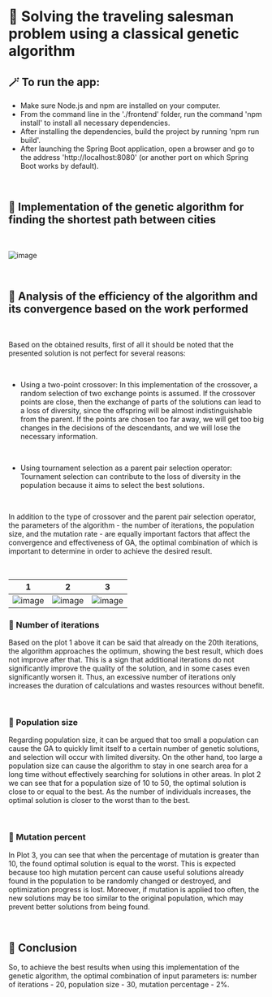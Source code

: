 # 🧩 Solving the traveling salesman problem using a classical genetic algorithm

## 🪄 To run the app:
* Make sure Node.js and npm are installed on your computer.
* From the command line in the './frontend' folder, run the command 'npm install' to install all necessary dependencies.
* After installing the dependencies, build the project by running 'npm run build'.
* After launching the Spring Boot application, open a browser and go to the address 'http://localhost:8080' (or another port on which Spring Boot works by default).

<br />

## 🔷 Implementation of the genetic algorithm for finding the shortest path between cities

<br />

![image](https://drive.google.com/uc?export=view&id=1rnq4hRg-Dp4ItZtO9SbmMxQPwA-c1JYl)

<br />

## 🔷 Analysis of the efficiency of the algorithm and its convergence based on the work performed

<br />

Based on the obtained results, first of all it should be noted that the presented solution is not perfect for several reasons:

<br />

- Using a two-point crossover:
In this implementation of the crossover, a random selection of two exchange points is assumed. If the crossover points are close, then the exchange of parts of the solutions can lead to a loss of diversity, since the offspring will be almost indistinguishable from the parent. If the points are chosen too far away, we will get too big changes in the decisions of the descendants, and we will lose the necessary information.

<br />

- Using tournament selection as a parent pair selection operator:
Tournament selection can contribute to the loss of diversity in the population because it aims to select the best solutions.

<br />

In addition to the type of crossover and the parent pair selection operator, the parameters of the algorithm - the number of iterations, the population size, and the mutation rate - are equally important factors that affect the convergence and effectiveness of GA, the optimal combination of which is important to determine in order to achieve the desired result.

<br />

| 1 | 2 | 3 |
|---------|---------|---------|
| ![image](https://drive.google.com/uc?export=view&id=1zCUaA7p2Ml8RWDo3z-z73mQOlg7GVAei) | ![image](https://drive.google.com/uc?export=view&id=1CNL8npIPl2Hzj8gmt8NL4q69fPgTNHt3) | ![image](https://drive.google.com/uc?export=view&id=1HEh4qAajEfuYDhp4vkHbZHHSx8rB3-5T) | 

### 🔹 Number of iterations

Based on the plot 1 above it can be said that already on the 20th iterations, the algorithm approaches the optimum, showing the best result, which does not improve after that. This is a sign that additional iterations do not significantly improve the quality of the solution, and in some cases even significantly worsen it. Thus, an excessive number of iterations only increases the duration of calculations and wastes resources without benefit.

<br />

### 🔹 Population size

Regarding population size, it can be argued that too small a population can cause the GA to quickly limit itself to a certain number of genetic solutions, and selection will occur with limited diversity. On the other hand, too large a population size can cause the algorithm to stay in one search area for a long time without effectively searching for solutions in other areas. In plot 2 we can see that for a population size of 10 to 50, the optimal solution is close to or equal to the best. As the number of individuals increases, the optimal solution is closer to the worst than to the best.

<br />

### 🔹 Mutation percent

In Plot 3, you can see that when the percentage of mutation is greater than 10, the found optimal solution is equal to the worst. This is expected because too high mutation percent can cause useful solutions already found in the population to be randomly changed or destroyed, and optimization progress is lost. Moreover, if mutation is applied too often, the new solutions may be too similar to the original population, which may prevent better solutions from being found.

<br />

## 🔷 Conclusion

So, to achieve the best results when using this implementation of the genetic algorithm, the optimal combination of input parameters is: number of iterations - 20, population size - 30, mutation percentage - 2%.
